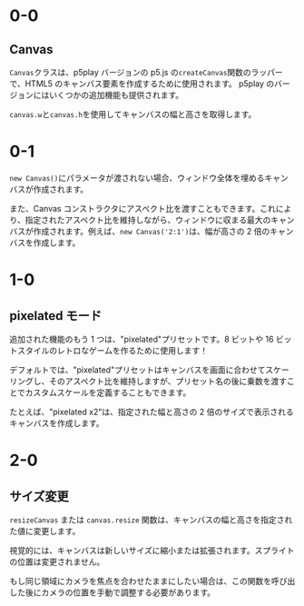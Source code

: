 # 0-0

## Canvas

`Canvas`クラスは、p5play バージョンの p5.js の`createCanvas`関数のラッパーで、HTML5 のキャンバス要素を作成するために使用されます。 p5play のバージョンにはいくつかの追加機能も提供されます。

`canvas.w`と`canvas.h`を使用してキャンバスの幅と高さを取得します。

# 0-1

`new Canvas()`にパラメータが渡されない場合、ウィンドウ全体を埋めるキャンバスが作成されます。

また、Canvas コンストラクタにアスペクト比を渡すこともできます。これにより、指定されたアスペクト比を維持しながら、ウィンドウに収まる最大のキャンバスが作成されます。例えば、`new Canvas('2:1')`は、幅が高さの 2 倍のキャンバスを作成します。

# 1-0

## pixelated モード

追加された機能のもう 1 つは、"pixelated"プリセットです。8 ビットや 16 ビットスタイルのレトロなゲームを作るために使用します！

デフォルトでは、"pixelated"プリセットはキャンバスを画面に合わせてスケーリングし、そのアスペクト比を維持しますが、プリセット名の後に乗数を渡すことでカスタムスケールを定義することもできます。

たとえば、"pixelated x2"は、指定された幅と高さの 2 倍のサイズで表示されるキャンバスを作成します。

# 2-0

## サイズ変更

`resizeCanvas` または `canvas.resize` 関数は、キャンバスの幅と高さを指定された値に変更します。

視覚的には、キャンバスは新しいサイズに縮小または拡張されます。スプライトの位置は変更されません。

もし同じ領域にカメラを焦点を合わせたままにしたい場合は、この関数を呼び出した後にカメラの位置を手動で調整する必要があります。
